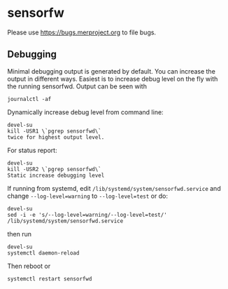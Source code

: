 sensorfw
========

Please use https://bugs.merproject.org to file bugs.

Debugging
---------

Minimal debugging output is generated by default. You can increase the output in different ways. Easiest is to increase debug level on the fly with the running sensorfwd. Output can be seen with
```
journalctl -af
```
Dynamically increase debug level from command line:
```
devel-su
kill -USR1 \`pgrep sensorfwd\`
twice for highest output level.
```
For status report:
```
devel-su
kill -USR2 \`pgrep sensorfwd\`
Static increase debugging level
```
If running from systemd, edit `/lib/systemd/system/sensorfwd.service` and change `--log-level=warning` to `--log-level=test` or do:
```
devel-su
sed -i -e 's/--log-level=warning/--log-level=test/' /lib/systemd/system/sensorfwd.service
```
then run
```
devel-su
systemctl daemon-reload
```
Then reboot or
```
systemctl restart sensorfwd
```
